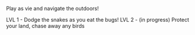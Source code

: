 Play as vie and navigate the outdoors!

LVL 1 - Dodge the snakes as you eat the bugs!
LVL 2 - (in progress) Protect your land, chase away any birds

